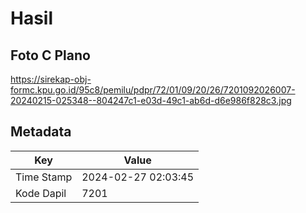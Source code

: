 # Hasil

## Foto C Plano

https://sirekap-obj-formc.kpu.go.id/95c8/pemilu/pdpr/72/01/09/20/26/7201092026007-20240215-025348--804247c1-e03d-49c1-ab6d-d6e986f828c3.jpg


## Metadata

| Key        | Value               |
| ---------- | ------------------- |
| Time Stamp | 2024-02-27 02:03:45 |
| Kode Dapil | 7201                |



